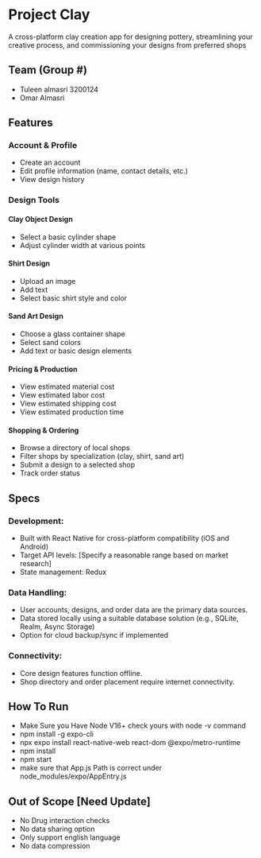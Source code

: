 # Project Clay


A cross-platform clay creation app for designing pottery, streamlining your creative process, and commissioning your designs from preferred shops

## Team (Group #)

- Tuleen almasri 3200124
- Omar Almasri

## Features

### Account & Profile

- Create an account
- Edit profile information (name, contact details, etc.)
- View design history

### Design Tools

#### Clay Object Design

- Select a basic cylinder shape
- Adjust cylinder width at various points

#### Shirt Design

- Upload an image
- Add text
- Select basic shirt style and color

#### Sand Art Design

- Choose a glass container shape
- Select sand colors
- Add text or basic design elements

#### Pricing & Production

- View estimated material cost
- View estimated labor cost
- View estimated shipping cost
- View estimated production time

#### Shopping & Ordering

- Browse a directory of local shops
- Filter shops by specialization (clay, shirt, sand art)
- Submit a design to a selected shop
- Track order status

## Specs

### Development:

- Built with React Native for cross-platform compatibility (iOS and Android)
- Target API levels: [Specify a reasonable range based on market research]
- State management: Redux

### Data Handling:

- User accounts, designs, and order data are the primary data sources.
- Data stored locally using a suitable database solution (e.g., SQLite, Realm, Async Storage)
- Option for cloud backup/sync if implemented

### Connectivity:

- Core design features function offline.
- Shop directory and order placement require internet connectivity.

## How To Run

- Make Sure you Have Node V16+ check yours with node -v command
- npm install -g expo-cli
- npx expo install react-native-web react-dom @expo/metro-runtime
- npm install
- npm start
- make sure that App.js Path is correct under node_modules/expo/AppEntry.js

## Out of Scope [Need Update]

- No Drug interaction checks
- No data sharing option
- Only support english language
- No data compression
